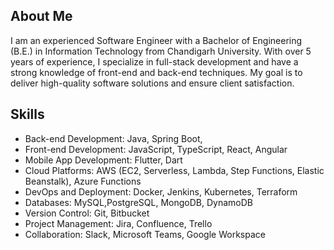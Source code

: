 ## About Me
I am an experienced Software Engineer with a Bachelor of Engineering (B.E.) in Information Technology from Chandigarh University. With over 5 years of experience, I specialize in full-stack development and have a strong knowledge of front-end and back-end techniques. My goal is to deliver high-quality software solutions and ensure client satisfaction.

## Skills
- Back-end Development: Java, Spring Boot,  
- Front-end Development: JavaScript, TypeScript, React, Angular
- Mobile App Development: Flutter, Dart
- Cloud Platforms: AWS (EC2, Serverless, Lambda, Step Functions, Elastic Beanstalk), Azure Functions
- DevOps and Deployment: Docker, Jenkins, Kubernetes, Terraform
- Databases: MySQL,PostgreSQL, MongoDB, DynamoDB
- Version Control: Git, Bitbucket
- Project Management: Jira, Confluence, Trello
- Collaboration: Slack, Microsoft Teams, Google Workspace


